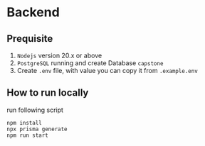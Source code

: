 # Backend
## Prequisite
1. ``Nodejs`` version 20.x or above
2. ``PostgreSQL`` running and create Database ``capstone``
3. Create ``.env`` file, with value you can copy it from ``.example.env``
## How to run locally
run following script
```
npm install
npx prisma generate
npm run start
```
